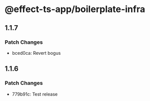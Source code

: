 # @effect-ts-app/boilerplate-infra

## 1.1.7

### Patch Changes

- bced0ca: Revert bogus

## 1.1.6

### Patch Changes

- 779b91c: Test release
